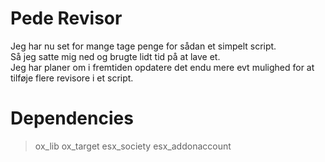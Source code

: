 # Pede Revisor
<p>Jeg har nu set for mange tage penge for sådan et simpelt script.<br> 
  Så jeg satte mig ned og brugte lidt tid på at lave et. <br>
  Jeg har planer om i fremtiden opdatere det endu mere evt mulighed for at tilføje flere revisore i et script.</p>

# Dependencies 
> ox_lib
> ox_target
> esx_society
> esx_addonaccount
